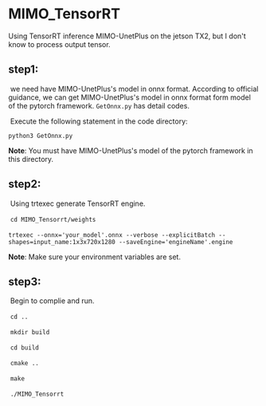 # MIMO_TensorRT
Using TensorRT inference MIMO-UnetPlus on the jetson TX2, but I don't know to process output tensor.

## step1:

​	we need have MIMO-UnetPlus's model in onnx format. According to official guidance, we can get MIMO-UnetPlus's model in onnx format form model of the pytorch framework. `GetOnnx.py` has detail codes.

​	Execute the following statement in the code directory:

`python3 GetOnnx.py`

**Note**: You must have MIMO-UnetPlus's model of the pytorch framework in this directory.

## step2:

​	Using trtexec generate TensorRT engine.

​	`cd MIMO_Tensorrt/weights`

​	`trtexec --onnx='your_model'.onnx --verbose --explicitBatch --shapes=input_name:1x3x720x1280 --saveEngine='engineName'.engine`

**Note**: Make sure your environment variables are set.

## step3:

​	Begin to complie and run.

​	`cd ..`

​	`mkdir build`

​	`cd build`

​	`cmake ..`

​	`make`

​	`./MIMO_Tensorrt`

